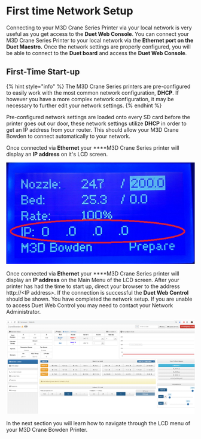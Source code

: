 # First time Network Setup

Connecting to your M3D Crane Series Printer via your local network is very useful as you get access to the **Duet Web Console**. You can connect your M3D Crane Series Printer to your local network via the **Ethernet port on the Duet Maestro.** Once the network settings are properly configured, you will be able to connect to the **Duet board** and access the **Duet Web Console**.

## First-Time Start-up <a id="first-time-start-up"></a>

{% hint style="info" %}
The M3D Crane Series printers are pre-configured to easily work with the most common network configuration, **DHCP**. If however you have a more complex network configuration, it may be necessary to further edit your network settings.
{% endhint %}

Pre-configured network settings are loaded onto every SD card before the printer goes out our door, these network settings utilize **DHCP** in order to get an IP address from your router. This should allow your M3D Crane Bowden to connect automatically to your network. 

Once connected via **Ethernet** your ****M3D Crane Series printer will display an **IP address** on it's LCD screen.

![IP address displayed on the LCD Main Menu](../.gitbook/assets/ipmainmenu.jpg)

Once connected via **Ethernet** your ****M3D Crane Series printer will display an **IP address** on the Main Menu of the LCD screen. After your printer has had the time to start up, direct your browser to the address http://&lt;IP address&gt;. If the connection is successful the **Duet Web Control** should be shown. You have completed the network setup. If you are unable to access Duet Web Control you may need to contact your Network Administrator. 

![M3D Crane Bowden Duet Web Control Interface](../.gitbook/assets/bowdenduet.png)

In the next section you will learn how to navigate through the LCD menu of your M3D Crane Bowden Printer.  

 

